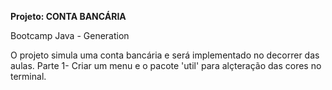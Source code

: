 **Projeto: CONTA BANCÁRIA**

Bootcamp Java - Generation

O projeto simula uma conta bancária e será implementado no decorrer das aulas.
Parte 1- Criar um menu e o pacote 'util' para alçteração das cores no terminal. 

